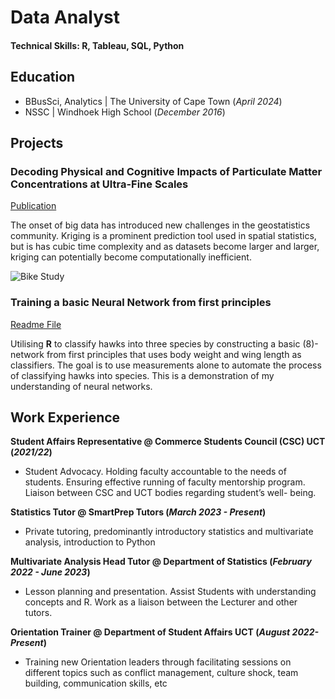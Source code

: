 # Data Analyst

#### Technical Skills: R, Tableau, SQL, Python

## Education
- BBusSci, Analytics |  The University of Cape Town (_April 2024_)								       		
- NSSC |                Windhoek High School (_December 2016_)

## Projects
### Decoding Physical and Cognitive Impacts of Particulate Matter Concentrations at Ultra-Fine Scales
[Publication](https://www.mdpi.com/1424-8220/22/11/4240)

The onset of big data has introduced new challenges in the geostatistics community. Kriging is a prominent prediction tool used in spatial statistics, but is has cubic time complexity and as datasets become larger and larger, kriging can potentially become computationally inefficient.
 
![Bike Study](/assets/img/bike_study.jpeg)      

### Training a basic Neural Network from first principles
[Readme File]([https://github.com/mishanphiri/portfolio/blob/main/Doc.md])

Utilising **R** to classify hawks into three species by constructing a basic (8)-network from first principles that uses body weight and wing length as classifiers. The goal is to use measurements alone to automate the process of classifying hawks into species. This is a demonstration of my understanding of neural networks.
    		

## Work Experience

**Student Affairs Representative @ Commerce Students Council (CSC) UCT (_2021/22_)**
- Student Advocacy. Holding faculty accountable to the needs of students. Ensuring 
effective running of faculty mentorship program. Liaison between CSC and UCT 
bodies regarding student’s well- being.

**Statistics Tutor @ SmartPrep Tutors (_March 2023 - Present_)**
- Private tutoring, predominantly introductory statistics and multivariate analysis, introduction to Python

**Multivariate Analysis Head Tutor @ Department of Statistics (_February 2022 - June 2023_)**
-  Lesson planning and presentation. Assist Students with understanding concepts 
and R. Work as a liaison between the Lecturer and other tutors. 

**Orientation Trainer @ Department of Student Affairs UCT (_August 2022-Present_)**
- Training new Orientation leaders through facilitating sessions on different topics 
such as conflict management, culture shock, team building, communication skills, 
etc
